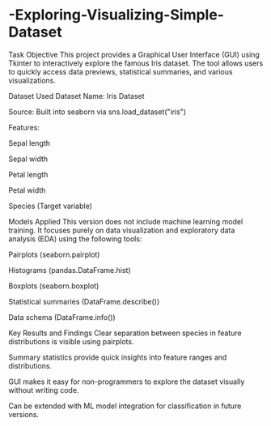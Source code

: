 # -Exploring-Visualizing-Simple-Dataset
Task Objective
This project provides a Graphical User Interface (GUI) using Tkinter to interactively explore the famous Iris dataset. The tool allows users to quickly access data previews, statistical summaries, and various visualizations.

Dataset Used
Dataset Name: Iris Dataset

Source: Built into seaborn via sns.load_dataset("iris")

Features:

Sepal length

Sepal width

Petal length

Petal width

Species (Target variable)

Models Applied
This version does not include machine learning model training.
It focuses purely on data visualization and exploratory data analysis (EDA) using the following tools:

Pairplots (seaborn.pairplot)

Histograms (pandas.DataFrame.hist)

Boxplots (seaborn.boxplot)

Statistical summaries (DataFrame.describe())

Data schema (DataFrame.info())

Key Results and Findings
Clear separation between species in feature distributions is visible using pairplots.

Summary statistics provide quick insights into feature ranges and distributions.

GUI makes it easy for non-programmers to explore the dataset visually without writing code.

Can be extended with ML model integration for classification in future versions.

